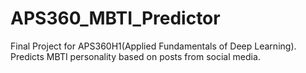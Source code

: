 # APS360_MBTI_Predictor

Final Project for APS360H1(Applied Fundamentals of Deep Learning).
Predicts MBTI personality based on posts from social media.
